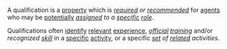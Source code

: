 A qualification is a [property](https://github.com/gcassel/Modular-Organization-Terminology/blob/master/terms/property.md) which is *[required](https://github.com/gcassel/Modular-Organization-Terminology/blob/master/terms/requirement.md) or [recommended](https://github.com/gcassel/Modular-Organization-Terminology/blob/master/terms/recommendation.md)* for [agents](https://github.com/gcassel/Modular-Organization-Terminology/blob/master/terms/agent.md) who may be [potentially](https://github.com/gcassel/Modular-Organization-Terminology/blob/master/terms/potential.md) *[assigned](https://github.com/gcassel/Modular-Organization-Terminology/blob/master/terms/assign.md) to a [specific](https://github.com/gcassel/Modular-Organization-Terminology/blob/master/terms/specific.md) [role](https://github.com/gcassel/Modular-Organization-Terminology/blob/master/terms/role.md)*.

Qualifications often [identify](https://github.com/gcassel/Modular-Organization-Terminology/blob/master/terms/identify.md) [relevant](https://github.com/gcassel/Modular-Organization-Terminology/blob/master/terms/relevant.md) [experience](https://github.com/gcassel/Modular-Organization-Terminology/blob/master/terms/experience.md), *[official](https://github.com/gcassel/Modular-Organization-Terminology/blob/master/terms/official.md) [training](https://github.com/gcassel/Modular-Organization-Terminology/blob/master/terms/training.md)* and/or *recognized [skill](https://github.com/gcassel/Modular-Organization-Terminology/blob/master/terms/skill.md)* in a [specific](https://github.com/gcassel/Modular-Organization-Terminology/blob/master/terms/specific.md) [activity](https://github.com/gcassel/Modular-Organization-Terminology/blob/master/terms/activity.md), or a specific *[set](https://github.com/gcassel/Modular-Organization-Terminology/blob/master/terms/set.md) of [related](https://github.com/gcassel/Modular-Organization-Terminology/blob/master/terms/relationship.md) activities*.

